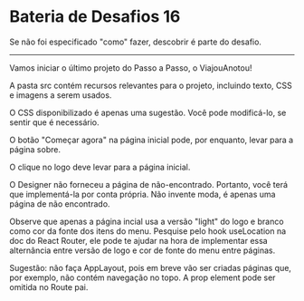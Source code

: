 # Bateria de Desafios 16

Se não foi especificado "como" fazer, descobrir é parte do desafio.

---

Vamos iniciar o último projeto do Passo a Passo, o ViajouAnotou!

A pasta src contém recursos relevantes para o projeto, incluindo texto, CSS e imagens a serem usados. 

O CSS disponibilizado é apenas uma sugestão. Você pode modificá-lo, se sentir que é necessário. 

O botão "Começar agora" na página inicial pode, por enquanto, levar para a página sobre.

O clique no logo deve levar para a página inicial.

O Designer não forneceu a página de não-encontrado. Portanto, você terá que implementá-la por conta própria. Não invente moda, é apenas uma página de não encontrado. 

Observe que apenas a página incial usa a versão "light" do logo e branco como cor da fonte dos itens do menu. Pesquise pelo hook useLocation na doc do React Router, ele pode te ajudar na hora de implementar essa alternância entre versão de logo e cor de fonte do menu entre páginas. 

Sugestão: não faça AppLayout, pois em breve vão ser criadas páginas que, por exemplo, não contém navegação no topo. A prop element pode ser omitida no Route pai. 

